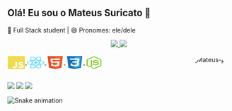 ## Olá! Eu sou o Mateus Suricato 👋

🌱 Full Stack student | 😄 Pronomes: ele/dele

<div align="center">
  <a href="https://github.com/mateussuricato">
  <img height="180em" src="https://github-readme-stats.vercel.app/api?username=mateussuricato&show_icons=true&theme=dark&include_all_commits=true&count_private=true"/>
  <img height="180em" src="https://github-readme-stats.vercel.app/api/top-langs/?username=mateussuricato&layout=compact&langs_count=7&theme=dark"/>
</div>
<div style="display: inline_block"><br>
  <img align="center" alt="Mateus-Js" height="30" width="40" src="https://raw.githubusercontent.com/devicons/devicon/master/icons/javascript/javascript-plain.svg">
  <img align="center" alt="Mateus-React" height="30" width="40" src="https://raw.githubusercontent.com/devicons/devicon/master/icons/react/react-original.svg">
  <img align="center" alt="Mateus-HTML" height="30" width="40" src="https://raw.githubusercontent.com/devicons/devicon/master/icons/html5/html5-original.svg">
  <img align="center" alt="Mateus-CSS" height="30" width="40" src="https://raw.githubusercontent.com/devicons/devicon/master/icons/css3/css3-original.svg">
  <img align="center" alt="Mateus-Nodejs" height="30" width="40" src="https://raw.githubusercontent.com/devicons/devicon/1119b9f84c0290e0f0b38982099a2bd027a48bf1/icons/nodejs/nodejs-original.svg">
  <img align="right" alt="Mateus-pic" height="150" style="border-radius:50px;" src="https://media.discordapp.net/attachments/258202286092713994/968559619653894225/download20220402140732.png?width=676&height=676">
</div>
  
   ##
  
  <div> 
  <a href="https://www.instagram.com/mateus_suricato/" target="_blank"><img src="https://img.shields.io/badge/-Instagram-%23E4405F?style=for-the-badge&logo=instagram&logoColor=white" target="_blank"></a>
  <a href = "mailto:mateeusof@hotmail.com"><img src="https://img.shields.io/badge/-Gmail-%23333?style=for-the-badge&logo=gmail&logoColor=white" target="_blank"></a>
  <a href="https://www.linkedin.com/in/mateus-delfino-nunes-262318181/" target="_blank"><img src="https://img.shields.io/badge/-LinkedIn-%230077B5?style=for-the-badge&logo=linkedin&logoColor=white" target="_blank"></a> 
 
![Snake animation](https://github.com/mateussuricato/mateussuricato/blob/output/github-contribution-grid-snake.svg)
 
</div>
